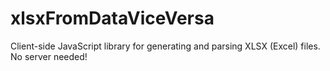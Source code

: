 # xlsxFromDataViceVersa
Client-side JavaScript library for generating and parsing XLSX (Excel) files. No server needed!
